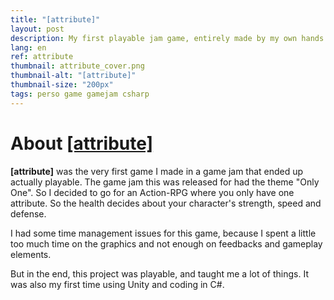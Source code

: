 ```yaml
---
title: "[attribute]"
layout: post
description: My first playable jam game, entirely made by my own hands in C# with Unity.
lang: en
ref: attribute
thumbnail: attribute_cover.png
thumbnail-alt: "[attribute]"
thumbnail-size: "200px"
tags: perso game gamejam csharp
---
```

# About [[attribute]](https://debiantarte.itch.io/attribute)

**[attribute]** was the very first game I made in a game jam that ended up actually playable.
The game jam this was released for had the theme "Only One". So I decided to go for an Action-RPG where you only have one attribute.
So the health decides about your character's strength, speed and defense. 

I had some time management issues for this game, because I spent a little too much time on the graphics and not enough on feedbacks and gameplay elements.

But in the end, this project was playable, and taught me a lot of things. It was also my first time using Unity and coding in C\#.
